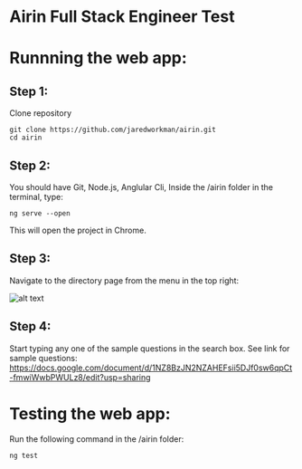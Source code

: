 # Airin Full Stack Engineer Test

# Runnning the web app:

## Step 1:
Clone repository
```
git clone https://github.com/jaredworkman/airin.git
cd airin
```

## Step 2:
You should have Git, Node.js, Anglular Cli,
Inside the /airin folder in the terminal, type: 
```
ng serve --open 
```
This will open the project in Chrome.

## Step 3:
Navigate to the directory page from the menu in the top right:

![alt text](https://cdn1.imggmi.com/uploads/2019/10/9/68d55609961ef1c7cded2fadb10f4c6d-full.png)

## Step 4:
Start typing any one of the sample questions in the search box.
See link for sample questions: https://docs.google.com/document/d/1NZ8BzJN2NZAHEFsii5DJf0sw6qpCt-fmwiWwbPWULz8/edit?usp=sharing


# Testing the web app:

Run the following command in the /airin folder:

```
ng test
```




